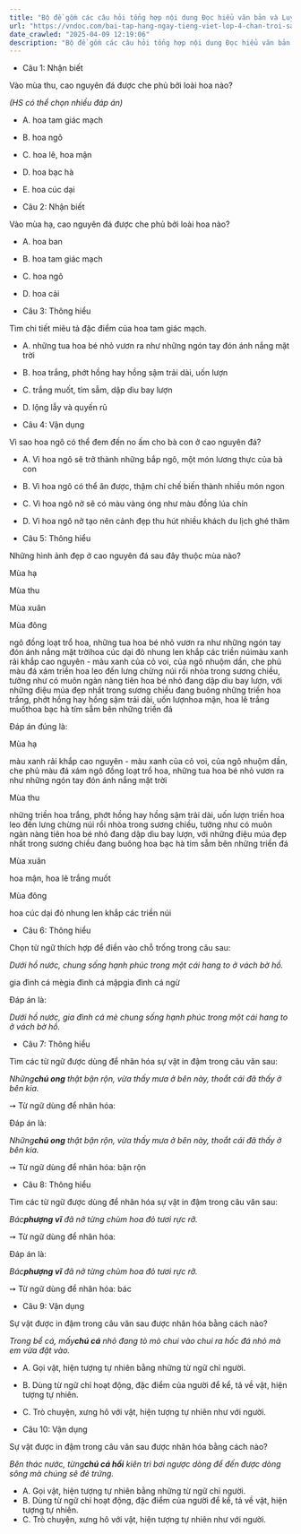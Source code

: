 ```yaml
---
title: "Bộ đề gồm các câu hỏi tổng hợp nội dung Đọc hiểu văn bản và Luyện từ và câu được học ở Tuần 13 trong chương trình Tiếng Việt lớp 4 Tập 1 Chân trời sáng tạo."
url: "https://vndoc.com/bai-tap-hang-ngay-tieng-viet-lop-4-chan-troi-sang-tao-tuan-13-thu-4-331835"
date_crawled: "2025-04-09 12:19:06"
description: "Bộ đề gồm các câu hỏi tổng hợp nội dung Đọc hiểu văn bản và Luyện từ và câu được học ở Tuần 13 trong chương trình Tiếng Việt lớp 4 Tập 1 Chân trời sáng tạo."
---
```


* Câu 1:  Nhận biết

Vào mùa thu, cao nguyên đá được che phủ bởi loài hoa nào?

_(HS có thể chọn nhiều đáp án)_

  * A. hoa tam giác mạch 
  * B. hoa ngô 
  * C. hoa lê, hoa mận 
  * D. hoa bạc hà 
  * E. hoa cúc dại 



* Câu 2:  Nhận biết

Vào mùa hạ, cao nguyên đá được che phủ bởi loài hoa nào?

  * A. hoa ban 
  * B. hoa tam giác mạch 
  * C. hoa ngô 
  * D. hoa cải 



* Câu 3:  Thông hiểu

Tìm chi tiết miêu tả đặc điểm của hoa tam giác mạch.

  * A. những tua hoa bé nhỏ vươn ra như những ngón tay đón ánh nắng mặt trời 
  * B. hoa trắng, phớt hồng hay hồng sậm trải dài, uốn lượn 
  * C. trắng muốt, tím sẫm, dập dìu bay lượn 
  * D. lộng lẫy và quyến rũ 



* Câu 4:  Vận dụng

Vì sao hoa ngô có thể đem đến no ấm cho bà con ở cao nguyên đá?

  * A. Vì hoa ngô sẽ trở thành những bắp ngô, một món lương thực của bà con 
  * B. Vì hoa ngô có thể ăn được, thậm chí chế biến thành nhiều món ngon 
  * C. Vì hoa ngô nở sẽ có màu vàng óng như màu đồng lúa chín 
  * D. Vì hoa ngô nở tạo nên cảnh đẹp thu hút nhiều khách du lịch ghé thăm 



* Câu 5:  Thông hiểu

Những hình ảnh đẹp ở cao nguyên đá sau đây thuộc mùa nào?

Mùa hạ

Mùa thu

Mùa xuân

Mùa đông

ngô đồng loạt trổ hoa, những tua hoa bé nhỏ vươn ra như những ngón tay đón ánh nắng mặt trờihoa cúc dại đỏ nhung len khắp các triền núimàu xanh rải khắp cao nguyên - màu xanh của cỏ voi, của ngô nhuộm dần, che phủ màu đá xám triền hoa leo đến lưng chừng núi rồi nhòa trong sương chiều, tưởng như có muôn ngàn nàng tiên hoa bé nhỏ đang dập dìu bay lượn, với những điệu múa đẹp nhất trong sương chiều đang buông những triền hoa trắng, phớt hồng hay hồng sậm trải dài, uốn lượnhoa mận, hoa lê trắng muốthoa bạc hà tím sẫm bên những triền đá

Đáp án đúng là:

Mùa hạ

màu xanh rải khắp cao nguyên - màu xanh của cỏ voi, của ngô nhuộm dần, che phủ màu đá xám ngô đồng loạt trổ hoa, những tua hoa bé nhỏ vươn ra như những ngón tay đón ánh nắng mặt trời

Mùa thu

những triền hoa trắng, phớt hồng hay hồng sậm trải dài, uốn lượn triền hoa leo đến lưng chừng núi rồi nhòa trong sương chiều, tưởng như có muôn ngàn nàng tiên hoa bé nhỏ đang dập dìu bay lượn, với những điệu múa đẹp nhất trong sương chiều đang buông hoa bạc hà tím sẫm bên những triền đá

Mùa xuân

hoa mận, hoa lê trắng muốt

Mùa đông

hoa cúc dại đỏ nhung len khắp các triền núi

* Câu 6:  Thông hiểu

Chọn từ ngữ thích hợp để điền vào chỗ trống trong câu sau:

_Dưới hồ nước, chung sống hạnh phúc trong một cái hang to ở vách bờ hồ._

gia đình cá mègia đình cá mậpgia đình cá ngừ

Đáp án là:

_Dưới hồ nước, gia đình cá mè chung sống hạnh phúc trong một cái hang to ở vách bờ hồ._

* Câu 7:  Thông hiểu

Tìm các từ ngữ được dùng để nhân hóa sự vật in đậm trong câu văn sau:

_Những**chú ong** thật bận rộn, vừa thấy mưa ở bên này, thoắt cái đã thấy ở bên kia._

➙ Từ ngữ dùng để nhân hóa: 

Đáp án là:

_Những**chú ong** thật bận rộn, vừa thấy mưa ở bên này, thoắt cái đã thấy ở bên kia._

➙ Từ ngữ dùng để nhân hóa: bận rộn

* Câu 8:  Thông hiểu

Tìm các từ ngữ được dùng để nhân hóa sự vật in đậm trong câu văn sau:

_Bác**phượng vĩ** đã nở từng chùm hoa đỏ tươi rực rỡ._

➙ Từ ngữ dùng để nhân hóa: 

Đáp án là:

_Bác**phượng vĩ** đã nở từng chùm hoa đỏ tươi rực rỡ._

➙ Từ ngữ dùng để nhân hóa: bác

* Câu 9:  Vận dụng

Sự vật được in đậm trong câu văn sau được nhân hóa bằng cách nào?

_Trong bể cá, mấy**chú cá** nhỏ đang tò mò chui vào chui ra hốc đá nhỏ mà em vừa đặt vào._

  * A. Gọi vật, hiện tượng tự nhiên bằng những từ ngữ chỉ người. 
  * B. Dùng từ ngữ chỉ hoạt động, đặc điểm của người để kể, tả về vật, hiện tượng tự nhiên. 
  * C. Trò chuyện, xưng hô với vật, hiện tượng tự nhiên như với người. 



* Câu 10:  Vận dụng

Sự vật được in đậm trong câu văn sau được nhân hóa bằng cách nào?

_Bên thác nước, từng**chú cá hồi** kiên trì bơi ngược dòng để đến được dòng sông mà chúng sẽ đẻ trứng._

  * A. Gọi vật, hiện tượng tự nhiên bằng những từ ngữ chỉ người. 
  * B. Dùng từ ngữ chỉ hoạt động, đặc điểm của người để kể, tả về vật, hiện tượng tự nhiên. 
  * C. Trò chuyện, xưng hô với vật, hiện tượng tự nhiên như với người. 


